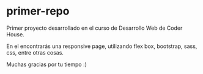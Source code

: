 # primer-repo

Primer proyecto desarrollado en el curso de Desarrollo Web de Coder House.

En el encontrarás una responsive page, utilizando flex box, bootstrap, sass, css, entre otras cosas.

Muchas gracias por tu tiempo :)

